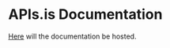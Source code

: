 APIs.is Documentation
====

[Here](http://kristjanmik.github.io/apis/) will the documentation be hosted.
